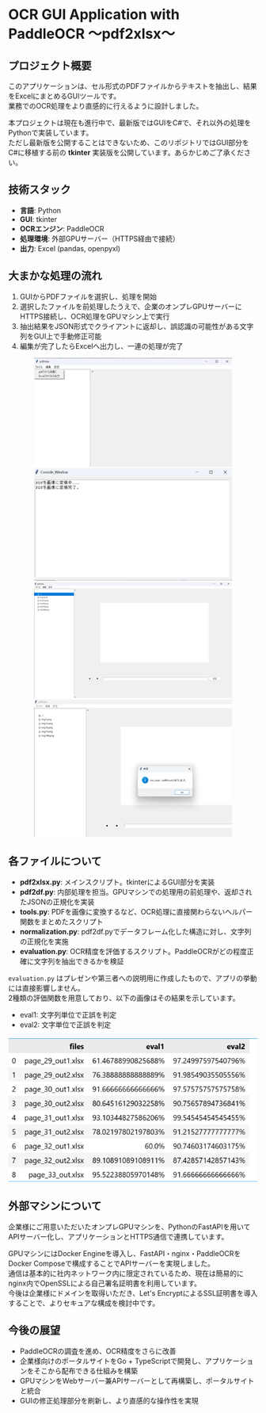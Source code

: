 # OCR GUI Application with PaddleOCR ～pdf2xlsx～

## プロジェクト概要
このアプリケーションは、セル形式のPDFファイルからテキストを抽出し、結果をExcelにまとめるGUIツールです。  
業務でのOCR処理をより直感的に行えるように設計しました。  

本プロジェクトは現在も進行中で、最新版ではGUIをC#で、それ以外の処理をPythonで実装しています。  
ただし最新版を公開することはできないため、このリポジトリではGUI部分をC#に移植する前の **tkinter** 実装版を公開しています。あらかじめご了承ください。  

## 技術スタック
- **言語**: Python  
- **GUI**: tkinter  
- **OCRエンジン**: PaddleOCR  
- **処理環境**: 外部GPUサーバー（HTTPS経由で接続）  
- **出力**: Excel (pandas, openpyxl)  

## 大まかな処理の流れ
1. GUIからPDFファイルを選択し、処理を開始  
2. 選択したファイルを前処理したうえで、企業のオンプレGPUサーバーにHTTPS接続し、OCR処理をGPUマシン上で実行  
3. 抽出結果をJSON形式でクライアントに返却し、誤認識の可能性がある文字列をGUI上で手動修正可能  
4. 編集が完了したらExcelへ出力し、一連の処理が完了

<p align="center">
<img src="img/GUI1.png" alt="GUIの画像1" width="400">
<img src="img/GUI2.png" alt="GUIの画像2" width="400">
<img src="img/GUI3.png" alt="GUIの画像3" width="400">
<img src="img/GUI4.png" alt="GUIの画像4" width="400">
</p>

## 各ファイルについて
- **pdf2xlsx.py**: メインスクリプト。tkinterによるGUI部分を実装  
- **pdf2df.py**: 内部処理を担当。GPUマシンでの処理用の前処理や、返却されたJSONの正規化を実装  
- **tools.py**: PDFを画像に変換するなど、OCR処理に直接関わらないヘルパー関数をまとめたスクリプト  
- **normalization.py**: pdf2df.pyでデータフレーム化した構造に対し、文字列の正規化を実施  
- **evaluation.py**: OCR精度を評価するスクリプト。PaddleOCRがどの程度正確に文字列を抽出できるかを検証  

`evaluation.py` はプレゼンや第三者への説明用に作成したもので、アプリの挙動には直接影響しません。  
2種類の評価関数を用意しており、以下の画像はその結果を示しています。  
- eval1: 文字列単位で正誤を判定  
- eval2: 文字単位で正誤を判定  

![evaluation.pyの活用](img/eval.png)

## 外部マシンについて
企業様にご用意いただいたオンプレGPUマシンを、PythonのFastAPIを用いてAPIサーバー化し、アプリケーションとHTTPS通信で連携しています。  

GPUマシンにはDocker Engineを導入し、FastAPI・nginx・PaddleOCRをDocker Composeで構成することでAPIサーバーを実現しました。  
通信は基本的に社内ネットワーク内に限定されているため、現在は簡易的にnginx内でOpenSSLによる自己署名証明書を利用しています。  
今後は企業様にドメインを取得いただき、Let's EncryptによるSSL証明書を導入することで、よりセキュアな構成を検討中です。  

## 今後の展望
- PaddleOCRの調査を進め、OCR精度をさらに改善  
- 企業様向けのポータルサイトをGo + TypeScriptで開発し、アプリケーションをそこから配布できる仕組みを構築  
- GPUマシンをWebサーバー兼APIサーバーとして再構築し、ポータルサイトと統合  
- GUIの修正処理部分を刷新し、より直感的な操作性を実現  
